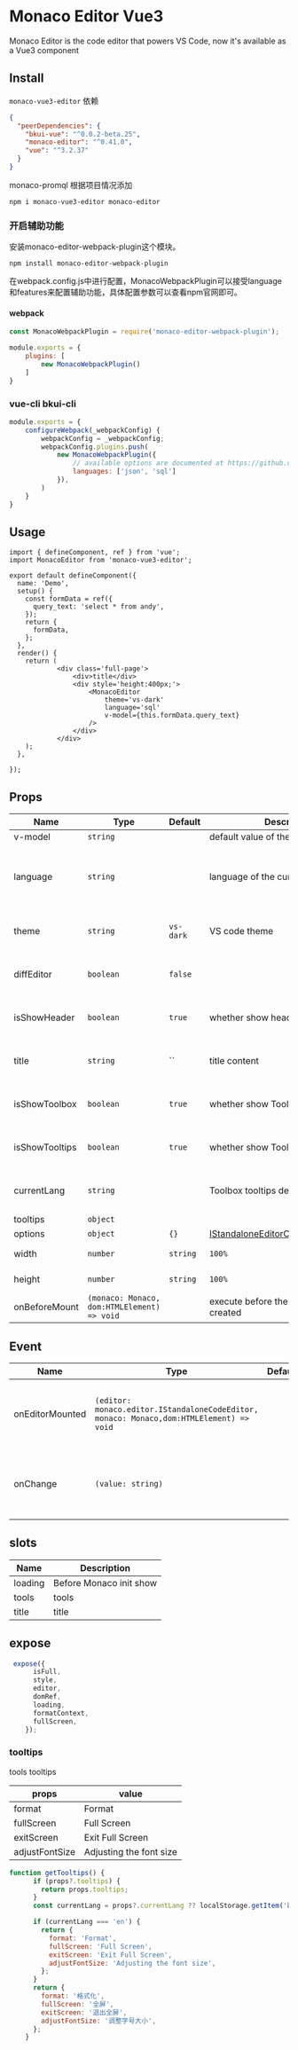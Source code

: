 # Monaco Editor Vue3
Monaco Editor is the code editor that powers VS Code, now it's available as a Vue3 component 
## Install
`monaco-vue3-editor` 依赖
```json
{
  "peerDependencies": {
    "bkui-vue": "^0.0.2-beta.25",
    "monaco-editor": "^0.41.0",
    "vue": "^3.2.37"
  }
}
```
monaco-promql 根据项目情况添加
```shell
npm i monaco-vue3-editor monaco-editor
```
### 开启辅助功能
安装monaco-editor-webpack-plugin这个模块。
```shell
npm install monaco-editor-webpack-plugin
```
在webpack.config.js中进行配置，MonacoWebpackPlugin可以接受language和features来配置辅助功能，具体配置参数可以查看npm官网即可。
#### webpack
```javascript
const MonacoWebpackPlugin = require('monaco-editor-webpack-plugin');

module.exports = {
    plugins: [
        new MonacoWebpackPlugin()
    ]
}
```
### vue-cli  bkui-cli
```javascript
module.exports = {
    configureWebpack(_webpackConfig) {
        webpackConfig = _webpackConfig;
        webpackConfig.plugins.push(
            new MonacoWebpackPlugin({
                // available options are documented at https://github.com/Microsoft/monaco-editor-webpack-plugin#options
                languages: ['json', 'sql']
            }),
        )
    }
}

```

## Usage
```tsx
import { defineComponent, ref } from 'vue';
import MonacoEditor from 'monaco-vue3-editor';

export default defineComponent({
  name: 'Demo',
  setup() {
    const formData = ref({
      query_text: 'select * from andy',
    });
    return {
      formData,
    };
  },
  render() {
    return (
            <div class='full-page'>
                <div>title</div>
                <div style='height:400px;'>
                    <MonacoEditor
                        theme='vs-dark'
                        language='sql'
                        v-model={this.formData.query_text}
                    />
                </div>
            </div>
    );
  },

});
```
## Props

| Name          | Type          | Default | Description                                                                                                                                              | remark |
|---------------|---------------|---------|----------------------------------------------------------------------------------------------------------------------------------------------------------| --- |
| v-model       | `string`      |         | default value of the current model                                                                                                                       |  |
| language      | `string`      |         | language of the current model                                                                                                                            | languages supported by `monaco-editor` [view here](https://github.com/microsoft/monaco-editor/tree/main/src/basic-languages) |
| theme         | `string`      | `vs-dark` | VS code theme                                                                                                                                            | theme of the `monaco-editor` | `monaco.editor.defineTheme(...)` |
| diffEditor  | `boolean`     | `false`  |                                                                                                                                                          | theme of the `monaco-editor` | `monaco.editor.defineTheme(...)` |
| isShowHeader  | `boolean`     | `true`  | whether show  header                                                                                                                                     | theme of the `monaco-editor` | `monaco.editor.defineTheme(...)` |
| title         | `string`      | ``      | title content                                                                                                                                            | theme of the `monaco-editor` | `monaco.editor.defineTheme(...)` |
| isShowToolbox | `boolean`     | `true`  | whether show  Toolbox                                                                                                                                    | theme of the `monaco-editor` | `monaco.editor.defineTheme(...)` |
| isShowTooltips | `boolean`     | `true`  | whether show  Toolbox  Tooltips                                                                                                                                  | theme of the `monaco-editor` | `monaco.editor.defineTheme(...)` |
| currentLang | `string`     |     | Toolbox tooltips defualt lang                                                                                                                            | theme of the `monaco-editor` | `monaco.editor.defineTheme(...)` |
| tooltips       | `object`      |         |                                                                                                                                                          |  |
| options       | `object`      | `{}`    | [IStandaloneEditorConstructionOptions](https://microsoft.github.io/monaco-editor/api/interfaces/monaco.editor.IStandaloneEditorConstructionOptions.html) |  |
| width         | `number`      | `string` | `100%`                                                                                                                                                   | container width |  |
| height        | `number`      | `string` | `100%`                                                                                                                                                   | container height |  |
| onBeforeMount | `(monaco: Monaco, dom:HTMLElement) => void` |         | execute before the editor instance is created                                                                                                            |  |



## Event

| Name            | Type                                                                          | Default   | Description                                                                                                                                              | remark |
|-----------------|-------------------------------------------------------------------------------|-----------|----------------------------------------------------------------------------------------------------------------------------------------------------------| --- |
| onEditorMounted | `(editor: monaco.editor.IStandaloneCodeEditor, monaco: Monaco,dom:HTMLElement) => void` |           | execute after the editor instance has been created                                                                                                       |  |
| onChange        | `(value: string)`                                                             |           |                                                                                                                                                          | execute when  the changed value change | `monaco.editor.IModelContentChangedEvent) => void` |

## slots

| Name             | Description             |                                                                                                                                    
|------------------|-------------------------|
| loading          | Before Monaco init show |  
| tools            | tools                   |  
| title            | title                   |  

## expose

```javascript
 expose({
      isFull,
      style,
      editor,
      domRef,
      loading,
      formatContext,
      fullScreen,
    });
```

### tooltips
tools tooltips

| props  | value                   |                                                                                                                                    
|--------|-------------------------|
| format | Format |  
| fullScreen  | Full Screen                   |  
| exitScreen  | Exit Full Screen                   |  
| adjustFontSize  | Adjusting the font size                  |
```javascript
function getTooltips() {
      if (props?.tooltips) {
        return props.tooltips;
      }
      const currentLang = props?.currentLang ?? localStorage.getItem('blueking_language');

      if (currentLang === 'en') {
        return {
          format: 'Format',
          fullScreen: 'Full Screen',
          exitScreen: 'Exit Full Screen',
          adjustFontSize: 'Adjusting the font size',
        };
      }
      return {
        format: '格式化',
        fullScreen: '全屏',
        exitScreen: '退出全屏',
        adjustFontSize: '调整字号大小',
      };
    }
```

